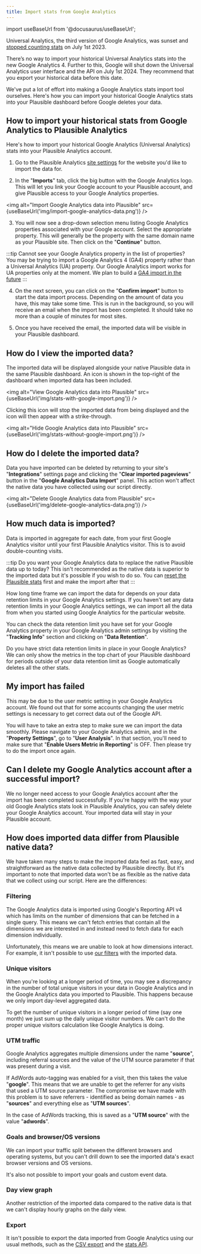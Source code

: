 ```yaml
---
title: Import stats from Google Analytics
---
```


import useBaseUrl from '@docusaurus/useBaseUrl';

Universal Analytics, the third version of Google Analytics, was sunset and [stopped counting stats](https://plausible.io/blog/universal-google-analytics-is-dead) on July 1st 2023. 

There’s no way to import your historical Universal Analytics stats into the new Google Analytics 4. Further to this, Google will shut down the Universal Analytics user interface and the API on July 1st 2024. They recommend that you export your historical data before this date.

We've put a lot of effort into making a Google Analytics stats import tool ourselves. Here's how you can import your historical Google Analytics stats into your Plausible dashboard before Google deletes your data.

## How to import your historical stats from Google Analytics to Plausible Analytics 

Here's how to import your historical Google Analytics (Universal Analytics) stats into your Plausible Analytics account.

1. Go to the Plausible Analytics [site settings](website-settings.md) for the website you'd like to import the data for.

2. In the "**Imports**" tab, click the big button with the Google Analytics logo. This will let you link your Google account to your Plausible account, and give Plausible access to your Google Analytics properties.

<img alt="Import Google Analytics data into Plausible" src={useBaseUrl('img/import-google-analytics-data.png')} />

3. You will now see a drop-down selection menu listing Google Analytics properties associated with your Google account. Select the appropriate property. This will generally be the property with the same domain name as your Plausible site. Then click on the "**Continue**" button.

:::tip Cannot see your Google Analytics property in the list of properties?
You may be trying to import a Google Analytics 4 (GA4) property rather than a Universal Analytics (UA) property. Our Google Analytics import works for UA properties only at the moment. We plan to build a [GA4 import in the future](https://feedback.plausible.io/169)
:::

4. On the next screen, you can click on the "**Confirm import**" button to start the data import process. Depending on the amount of data you have, this may take some time. This is run in the background, so you will receive an email when the import has been completed. It should take no more than a couple of minutes for most sites.

5. Once you have received the email, the imported data will be visible in your Plausible dashboard. 

## How do I view the imported data?

The imported data will be displayed alongside your native Plausible data in the same Plausible dashboard. An icon is shown in the top-right of the dashboard when imported data has been included.

<img alt="View Google Analytics data into Plausible" src={useBaseUrl('img/stats-with-google-import.png')} />

Clicking this icon will stop the imported data from being displayed and the icon will then appear with a strike-through.

<img alt="Hide Google Analytics data into Plausible" src={useBaseUrl('img/stats-without-google-import.png')} />

## How do I delete the imported data?

Data you have imported can be deleted by returning to your site's "**Integrations**" settings page and clicking the "**Clear imported pageviews**" button in the "**Google Analytics Data Import**" panel. This action won't affect the native data you have collected using our script directly.

<img alt="Delete Google Analytics data from Plausible" src={useBaseUrl('img/delete-google-analytics-data.png')} />

## How much data is imported?

Data is imported in aggregate for each date, from your first Google Analytics visitor until your first Plausible Analytics visitor. This is to avoid double-counting visits. 

:::tip Do you want your Google Analytics data to replace the native Plausible data up to today?
This isn't recommended as the native data is superior to the imported data but it's possible if you wish to do so. You can [reset the Plausible stats](reset-site-data.md) first and make the import after that
:::

How long time frame we can import the data for depends on your data retention limits in your Google Analytics settings. If you haven't set any data retention limits in your Google Analytics settings, we can import all the data from when you started using Google Analytics for the particular website.

You can check the data retention limit you have set for your Google Analytics property in your Google Analytics admin settings by visiting the "**Tracking Info**" section and clicking on "**Data Retention**". 

Do you have strict data retention limits in place in your Google Analytics? We can only show the metrics in the top chart of your Plausible dashboard for periods outside of your data retention limit as Google automatically deletes all the other stats.

## My import has failed

This may be due to the user metric setting in your Google Analytics account. We found out that for some accounts changing the user metric settings is necessary to get correct data out of the Google API.

You will have to take an extra step to make sure we can import the data smoothly. Please navigate to your Google Analytics admin, and in the "**Property Settings**", go to "**User Analysis**". In that section, you'll need to make sure that "**Enable Users Metric in Reporting**" is OFF. Then please try to do the import once again.

## Can I delete my Google Analytics account after a successful import?

We no longer need access to your Google Analytics account after the import has been completed successfully. If you're happy with the way your old Google Analytics stats look in Plausible Analytics, you can safely delete your Google Analytics account. Your imported data will stay in your Plausible account. 

## How does imported data differ from Plausible native data?

We have taken many steps to make the imported data feel as fast, easy, and straightforward as the native data collected by Plausible directly. But it's important to note that imported data won't be as flexible as the native data that we collect using our script. Here are the differences:

### Filtering 

The Google Analytics data is imported using Google's Reporting API v4 which has limits on the number of dimensions that can be fetched in a single query. This means we can't fetch entries that contain all the dimensions we are interested in and instead need to fetch data for each dimension individually. 

Unfortunately, this means we are unable to look at how dimensions interact. For example, it isn't possible to use [our filters](filters-segments.md) with the imported data.

### Unique visitors

When you're looking at a longer period of time, you may see a discrepancy in the number of total unique visitors in your data in Google Analytics and in the Google Analytics data you imported to Plausible. This happens because we only import day-level aggregated data. 

To get the number of unique visitors in a longer period of time (say one month) we just sum up the daily unique visitor numbers. We can't do the proper unique visitors calculation like Google Analytics is doing. 

### UTM traffic

Google Analytics aggregates multiple dimensions under the name "**source**", including referral sources and the value of the UTM source parameter if that was present during a visit. 

If AdWords auto-tagging was enabled for a visit, then this takes the value "**google**". This means that we are unable to get the referrer for any visits that used a UTM source parameter. The compromise we have made with this problem is to save referrers - identified as being domain names - as "**sources**" and everything else as "**UTM sources**". 

In the case of AdWords tracking, this is saved as a "**UTM source**" with the value "**adwords**".

### Goals and browser/OS versions

We can import your traffic split between the different browsers and operating systems, but you can't drill down to see the imported data's exact browser versions and OS versions. 

It's also not possible to import your goals and custom event data.

### Day view graph

Another restriction of the imported data compared to the native data is that we can't display hourly graphs on the daily view.

### Export

It isn't possible to export the data imported from Google Analytics using our usual methods, such as the [CSV export](export-stats.md) and the [stats API](stats-api.md).
